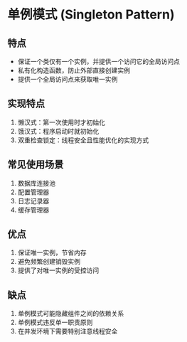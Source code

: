 # 单例模式 (Singleton Pattern)

## 特点
- 保证一个类仅有一个实例，并提供一个访问它的全局访问点
- 私有化构造函数，防止外部直接创建实例
- 提供一个全局访问点来获取唯一实例

## 实现特点
1. 懒汉式：第一次使用时才初始化
2. 饿汉式：程序启动时就初始化
3. 双重检查锁定：线程安全且性能优化的实现方式

## 常见使用场景
1. 数据库连接池
2. 配置管理器
3. 日志记录器
4. 缓存管理器

## 优点
1. 保证唯一实例，节省内存
2. 避免频繁创建销毁实例
3. 提供了对唯一实例的受控访问

## 缺点
1. 单例模式可能隐藏组件之间的依赖关系
2. 单例模式违反单一职责原则
3. 在并发环境下需要特别注意线程安全 